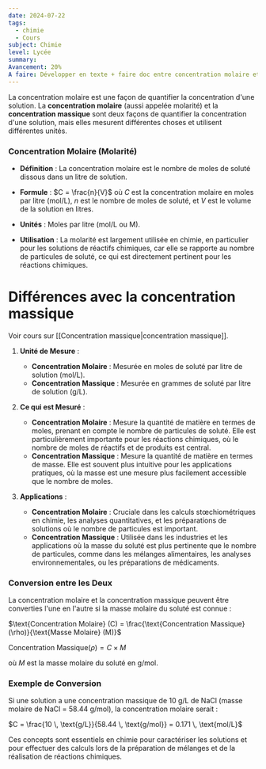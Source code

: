 ```yaml
---
date: 2024-07-22
tags:
  - chimie
  - Cours
subject: Chimie
level: Lycée
summary: 
Avancement: 20%
A faire: Développer en texte + faire doc entre concentration molaire et massique
---
```

La concentration molaire est une façon de quantifier la concentration d'une solution.
La **concentration molaire** (aussi appelée molarité) et la **concentration massique** sont deux façons de quantifier la concentration d'une solution, mais elles mesurent différentes choses et utilisent différentes unités.

### Concentration Molaire (Molarité)

- **Définition** : La concentration molaire est le nombre de moles de soluté dissous dans un litre de solution.
- **Formule** : $C = \frac{n}{V}$
  où $C$ est la concentration molaire en moles par litre (mol/L), $n$ est le nombre de moles de soluté, et $V$ est le volume de la solution en litres.

- **Unités** : Moles par litre (mol/L ou M).

- **Utilisation** : La molarité est largement utilisée en chimie, en particulier pour les solutions de réactifs chimiques, car elle se rapporte au nombre de particules de soluté, ce qui est directement pertinent pour les réactions chimiques.

# Différences avec la concentration massique
Voir cours sur [[Concentration massique|concentration massique]].
1. **Unité de Mesure** :
   - **Concentration Molaire** : Mesurée en moles de soluté par litre de solution (mol/L).
   - **Concentration Massique** : Mesurée en grammes de soluté par litre de solution (g/L).

2. **Ce qui est Mesuré** :
   - **Concentration Molaire** : Mesure la quantité de matière en termes de moles, prenant en compte le nombre de particules de soluté. Elle est particulièrement importante pour les réactions chimiques, où le nombre de moles de réactifs et de produits est central.
   - **Concentration Massique** : Mesure la quantité de matière en termes de masse. Elle est souvent plus intuitive pour les applications pratiques, où la masse est une mesure plus facilement accessible que le nombre de moles.

3. **Applications** :
   - **Concentration Molaire** : Cruciale dans les calculs stœchiométriques en chimie, les analyses quantitatives, et les préparations de solutions où le nombre de particules est important.
   - **Concentration Massique** : Utilisée dans les industries et les applications où la masse du soluté est plus pertinente que le nombre de particules, comme dans les mélanges alimentaires, les analyses environnementales, ou les préparations de médicaments.

### Conversion entre les Deux
La concentration molaire et la concentration massique peuvent être converties l'une en l'autre si la masse molaire du soluté est connue :

$\text{Concentration Molaire} (C) = \frac{\text{Concentration Massique} (\rho)}{\text{Masse Molaire} (M)}$

$\text{Concentration Massique} (\rho) = C \times M$

où $M$ est la masse molaire du soluté en g/mol.

### Exemple de Conversion
Si une solution a une concentration massique de 10 g/L de NaCl (masse molaire de NaCl = 58.44 g/mol), la concentration molaire serait :

$C = \frac{10 \, \text{g/L}}{58.44 \, \text{g/mol}} = 0.171 \, \text{mol/L}$

Ces concepts sont essentiels en chimie pour caractériser les solutions et pour effectuer des calculs lors de la préparation de mélanges et de la réalisation de réactions chimiques.